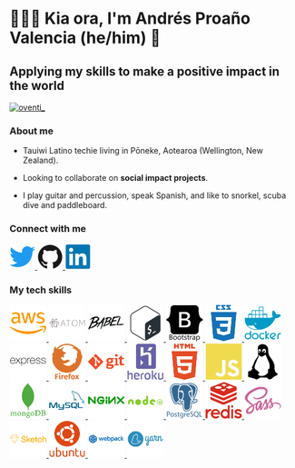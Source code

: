 # 🧑🏽‍💻 Kia ora, I'm Andrés Proaño Valencia (he/him) 🦜
## Applying my skills to make a positive impact in the world

<a href="https://twitter.com/oventi_" target="blank"><img src="https://img.shields.io/twitter/follow/oventi_?logo=twitter&style=for-the-badge" alt="oventi_" /></a>

### About me

- Tauiwi Latino techie living in Pōneke, Aotearoa (Wellington, New Zealand).

- Looking to collaborate on **social impact projects**.

- I play guitar and percussion, speak Spanish, and like to snorkel, scuba dive and paddleboard.

### Connect with me

<a href="https://twitter.com/oventi_" target="external">
  <img alt="twitter" width="45" src="https://raw.githubusercontent.com/devicons/devicon/master/icons/twitter/twitter-original.svg" />
</a> 

<a href="https://github.com/oventi" target="external">
  <img alt="github" width="45" src="https://raw.githubusercontent.com/devicons/devicon/master/icons/github/github-original.svg" />
</a> 

<a href="https://linkedin.com/in/oventi" target="external">
  <img alt="linkedin" width="45" src="https://raw.githubusercontent.com/devicons/devicon/master/icons/linkedin/linkedin-original.svg" />
</a>

### My tech skills

<a href="https://aws.amazon.com" target="external">
  <img alt="aws" width="65" src="https://raw.githubusercontent.com/devicons/devicon/master/icons/amazonwebservices/amazonwebservices-plain-wordmark.svg" />
</a>

<a href="https://atom.io" target="external">
  <img alt="atom" width="65" src="https://raw.githubusercontent.com/devicons/devicon/master/icons/atom/atom-original-wordmark.svg" />
</a>

<a href="https://babeljs.io" target="external">
  <img alt="babel" width="65" src="https://raw.githubusercontent.com/devicons/devicon/master/icons/babel/babel-plain.svg" />
</a>

<a href="https://www.gnu.org/software/bash" target="external">
  <img alt="bash" width="65" src="https://raw.githubusercontent.com/devicons/devicon/master/icons/bash/bash-plain.svg" />
</a>

<a href="https://getbootstrap.com" target="external">
  <img alt="bootstrap" width="65" src="https://raw.githubusercontent.com/devicons/devicon/master/icons/bootstrap/bootstrap-plain-wordmark.svg" />
</a>

<a href="https://developer.mozilla.org/en-US/docs/Web/CSS" target="external">
  <img alt="css" width="65" src="https://raw.githubusercontent.com/devicons/devicon/master/icons/css3/css3-plain-wordmark.svg" />
</a>

<a href="https://www.docker.com" target="external">
  <img alt="docker" width="65" src="https://raw.githubusercontent.com/devicons/devicon/master/icons/docker/docker-plain-wordmark.svg" />
</a>


<a href="http://expressjs.com" target="external">
  <img alt="express" width="65" src="https://raw.githubusercontent.com/devicons/devicon/master/icons/express/express-original-wordmark.svg" />
</a>

<a href="https://www.mozilla.org/en-GB/firefox" target="external">
  <img alt="firefox" width="65" src="https://raw.githubusercontent.com/devicons/devicon/master/icons/firefox/firefox-plain-wordmark.svg" />
</a>

<a href="https://git-scm.com" target="external">
  <img alt="git" width="65" src="https://raw.githubusercontent.com/devicons/devicon/master/icons/git/git-plain-wordmark.svg" />
</a>

<a href="https://www.heroku.com" target="external">
  <img alt="heroku" width="65" src="https://raw.githubusercontent.com/devicons/devicon/master/icons/heroku/heroku-plain-wordmark.svg" />
</a>

<a href="https://developer.mozilla.org/en-US/docs/Web/Guide/HTML/HTML5" target="external">
  <img alt="html5" width="65" src="https://raw.githubusercontent.com/devicons/devicon/master/icons/html5/html5-plain-wordmark.svg" />
</a>

<a href="https://developer.mozilla.org/en-US/docs/Web/JavaScript" target="external">
  <img alt="javascript" width="65" src="https://raw.githubusercontent.com/devicons/devicon/master/icons/javascript/javascript-plain.svg" />
</a>

<a href="https://www.linux.org" target="external">
  <img alt="gnu/linux" width="65" src="https://raw.githubusercontent.com/devicons/devicon/master/icons/linux/linux-plain.svg" />
</a>

<a href="https://www.mongodb.com" target="external">
  <img alt="mongodb" width="65" src="https://raw.githubusercontent.com/devicons/devicon/master/icons/mongodb/mongodb-plain-wordmark.svg" />
</a>

<a href="https://www.mysql.com" target="external">
  <img alt="mysql" width="65" src="https://raw.githubusercontent.com/devicons/devicon/master/icons/mysql/mysql-plain-wordmark.svg" />
</a>

<a href="https://www.nginx.com" target="external">
  <img alt="nginx" width="65" src="https://raw.githubusercontent.com/devicons/devicon/master/icons/nginx/nginx-original.svg" />
</a>

<a href="https://nodejs.org" target="external">
  <img alt="nodejs" width="65" src="https://raw.githubusercontent.com/devicons/devicon/master/icons/nodejs/nodejs-plain-wordmark.svg" />
</a>

<a href="https://www.postgresql.org" target="external">
  <img alt="postgresql" width="65" src="https://raw.githubusercontent.com/devicons/devicon/master/icons/postgresql/postgresql-plain-wordmark.svg" />
</a>

<a href="https://redis.io" target="external">
  <img alt="redis" width="65" src="https://raw.githubusercontent.com/devicons/devicon/master/icons/redis/redis-plain-wordmark.svg" />
</a>

<a href="https://sass-lang.com" target="external">
  <img alt="sass" width="65" src="https://raw.githubusercontent.com/devicons/devicon/master/icons/sass/sass-original.svg" />
</a>

<a href="https://www.sketch.com" target="external">
  <img alt="sketch" width="65" src="https://raw.githubusercontent.com/devicons/devicon/master/icons/sketch/sketch-line-wordmark.svg" />
</a>

<a href="https://ubuntu.com" target="external">
  <img alt="ubuntu" width="65" src="https://raw.githubusercontent.com/devicons/devicon/master/icons/ubuntu/ubuntu-plain-wordmark.svg" />
</a>

<a href="https://webpack.js.org" target="external">
  <img alt="webpack" width="65" src="https://raw.githubusercontent.com/devicons/devicon/master/icons/webpack/webpack-plain-wordmark.svg" />
</a>

<a href="https://yarnpkg.com" target="external">
  <img alt="yarn" width="65" src="https://raw.githubusercontent.com/devicons/devicon/master/icons/yarn/yarn-original-wordmark.svg" />
</a>
